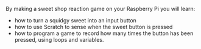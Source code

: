 By making a sweet shop reaction game on your Raspberry Pi you will learn:
- how to turn a squidgy sweet into an input button
- how to use Scratch to sense when the sweet button is pressed
- how to program a game to record how many times the button has been pressed, using loops and variables.

